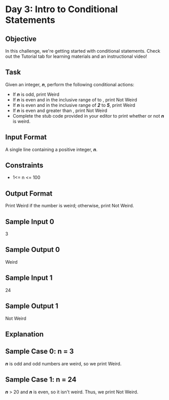 # Day 3: Intro to Conditional Statements

## Objective 

In this challenge, we're getting started with conditional statements. Check out the Tutorial tab for learning materials and an instructional video!

## Task 

Given an integer, **_n_**, perform the following conditional actions:

* If **_n_** is odd, print Weird
* If **_n_** is even and in the inclusive range of  to , print Not Weird
* If **_n_** is even and in the inclusive range of **_2_** to **_5_**, print Weird
* If **_n_** is even and greater than , print Not Weird
* Complete the stub code provided in your editor to print whether or not **_n_** is weird.

## Input Format

A single line containing a positive integer, _**n**_.

## Constraints

* 1<= n <= 100

## Output Format

Print Weird if the number is weird; otherwise, print Not Weird.

## Sample Input 0

3

## Sample Output 0

Weird

## Sample Input 1

24

## Sample Output 1

Not Weird

## Explanation

## Sample Case 0: n = 3  
**_n_** is odd and odd numbers are weird, so we print Weird.

## Sample Case 1: n = 24
**_n_** > 20 and **_n_** is even, so it isn't weird. Thus, we print Not Weird. 